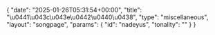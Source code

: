 {
    "date": "2025-01-26T05:31:54+00:00",
    "title": "\u0441\u043c\u043e\u0442\u0440\u0438",
    "type": "miscellaneous",
    "layout": "songpage",
    "params": {
        "id": "nadeyus",
        "tonality": ""
    }
}
